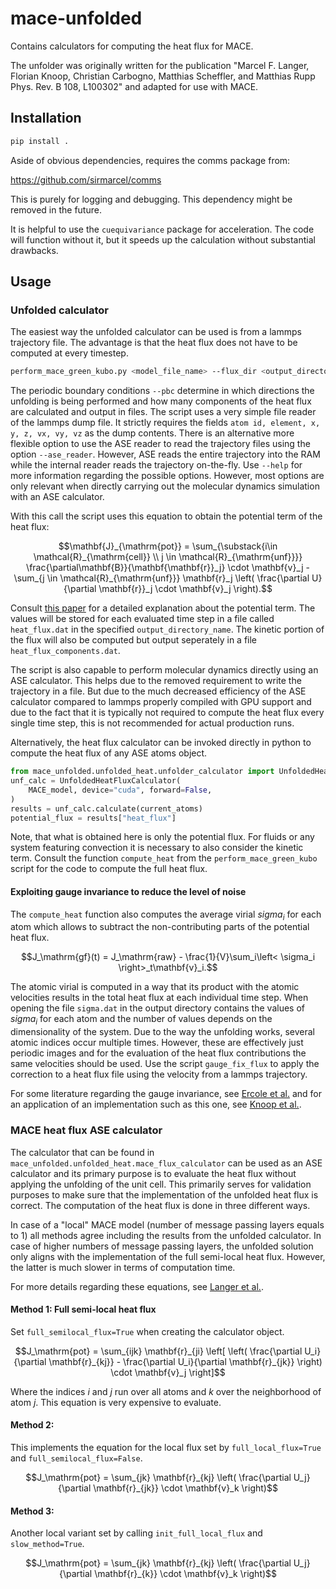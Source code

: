 # mace-unfolded

Contains calculators for computing the heat flux for MACE. 

The unfolder was originally written for the publication "Marcel F. Langer, Florian Knoop, Christian Carbogno, Matthias Scheffler, and Matthias Rupp
Phys. Rev. B 108, L100302" and adapted for use with MACE.

## Installation

```bash
pip install .
```

Aside of obvious dependencies, requires the comms package from:

https://github.com/sirmarcel/comms

This is purely for logging and debugging. This dependency might be removed in the future.

It is helpful to use the `cuequivariance` package for acceleration. The code will function without it, but it speeds up the calculation without substantial drawbacks.

## Usage


### Unfolded calculator

The easiest way the unfolded calculator can be used is from a lammps trajectory file. The advantage is that the heat flux does not have to be computed at every timestep.

```bash
perform_mace_green_kubo.py <model_file_name> --flux_dir <output_directory_name> --from_lammps_traj <trajectory_file_name> --pbc F F T --dtype float64
```

The periodic boundary conditions `--pbc` determine in which directions the unfolding is being performed and how many components of the heat flux are calculated and output in files. The script uses a very simple file reader of the lammps dump file. It strictly requires the fields `atom id, element, x, y, z, vx, vy, vz` as the dump contents. There is an alternative more flexible option to use the ASE reader to read the trajectory files using the option `--ase_reader`. However, ASE reads the entire trajectory into the RAM while the internal reader reads the trajectory on-the-fly. Use `--help` for more information regarding the possible options. However, most options are only relevant when directly carrying out the molecular dynamics simulation with an ASE calculator.

With this call the script uses this equation to obtain the potential term of the heat flux:

```math
\mathbf{J}_{\mathrm{pot}} = \sum_{\substack{i\in \mathcal{R}_{\mathrm{cell}} \\ j \in \mathcal{R}_{\mathrm{unf}}}} \frac{\partial\mathbf{B}}{\mathbf{\mathbf{r}}_j} \cdot \mathbf{v}_j - \sum_{j \in \mathcal{R}_{\mathrm{unf}}} \mathbf{r}_j \left( \frac{\partial U}{\partial \mathbf{r}}_j \cdot \mathbf{v}_j \right).
```

Consult [this paper](https://link.aps.org/doi/10.1103/PhysRevB.108.L100302) for a detailed explanation about the potential term. The values will be stored for each evaluated time step in a file called `heat_flux.dat` in the specified `output_directory_name`. The kinetic portion of the flux will also be computed but output seperately in a file `heat_flux_components.dat`.

The script is also capable to perform molecular dynamics directly using an ASE calculator. This helps due to the removed requirement to write the trajectory in a file. But due to the much decreased efficiency of the ASE calculator compared to lammps properly compiled with GPU support and due to the fact that it is typically not required to compute the heat flux every single time step, this is not recommended for actual production runs.

Alternatively, the heat flux calculator can be invoked directly in python to compute the heat flux of any ASE atoms object.

```python
from mace_unfolded.unfolded_heat.unfolder_calculator import UnfoldedHeatFluxCalculator
unf_calc = UnfoldedHeatFluxCalculator(
    MACE_model, device="cuda", forward=False,
)
results = unf_calc.calculate(current_atoms)
potential_flux = results["heat_flux"]
```

Note, that what is obtained here is only the potential flux. For fluids or any system featuring convection it is necessary to also consider the kinetic term. Consult the function `compute_heat` from the `perform_mace_green_kubo` script for the code to compute the full heat flux.


#### Exploiting gauge invariance to reduce the level of noise

The `compute_heat` function also computes the average virial $sigma_i$ for each atom which allows to subtract the non-contributing parts of the potential heat flux.

```math
J_\mathrm{gf}(t) = J_\mathrm{raw} - \frac{1}{V}\sum_i\left< \sigma_i \right>_t\mathbf{v}_i.
```

The atomic virial is computed in a way that its product with the atomic velocities results in the total heat flux at each individual time step. When opening the file `sigma.dat` in the output directory contains the values of $sigma_i$ for each atom and the number of values depends on the dimensionality of the system. Due to the way the unfolding works, several atomic indices occur multiple times. However, these are effectively just periodic images and for the evaluation of the heat flux contributions the same velocities should be used. Use the script `gauge_fix_flux` to apply the correction to a heat flux file using the velocity from a lammps trajectory. 

For some literature regarding the gauge invariance, see [Ercole et al.](https://pubs.acs.org/doi/10.1021/acs.jctc.9b01174) and for an application of an implementation such as this one, see [Knoop et al.](https://journals.aps.org/prb/abstract/10.1103/PhysRevB.107.224304).

### MACE heat flux ASE calculator

The calculator that can be found in `mace_unfolded.unfolded_heat.mace_flux_calculator` can be used as an ASE calculator and its primary purpose is to evaluate the heat flux without applying the unfolding of the unit cell. This primarily serves for validation purposes to make sure that the implementation of the unfolded heat flux is correct. The computation of the heat flux is done in three different ways.

In case of a "local" MACE model (number of message passing layers equals to 1) all methods agree including the results from the unfolded calculator. In case of higher numbers of message passing layers, the unfolded solution only aligns with the implementation of the full semi-local heat flux. However, the latter is much slower in terms of computation time.

For more details regarding these equations, see [Langer et al.](https://link.aps.org/doi/10.1103/PhysRevB.108.L100302).

#### Method 1: Full semi-local heat flux

Set `full_semilocal_flux=True` when creating the calculator object.

```math
J_\mathrm{pot} = \sum_{ijk} \mathbf{r}_{ji} \left[ \left( \frac{\partial U_i}{\partial \mathbf{r}_{kj}} - \frac{\partial U_i}{\partial \mathbf{r}_{jk}} \right) \cdot \mathbf{v}_j \right]
```

Where the indices $i$ and $j$ run over all atoms and $k$ over the neighborhood of atom $j$. This equation is very expensive to evaluate.

#### Method 2:

This implements the equation for the local flux set by `full_local_flux=True` and `full_semilocal_flux=False`.

```math
J_\mathrm{pot} = \sum_{jk} \mathbf{r}_{kj} \left( \frac{\partial U_j}{\partial \mathbf{r}_{jk}}  \cdot \mathbf{v}_k \right)
```

#### Method 3:

Another local variant set by calling `init_full_local_flux` and `slow_method=True`.

```math
J_\mathrm{pot} = \sum_{jk} \mathbf{r}_{kj} \left( \frac{\partial U_j}{\partial \mathbf{r}_{k}}  \cdot \mathbf{v}_k \right)
```